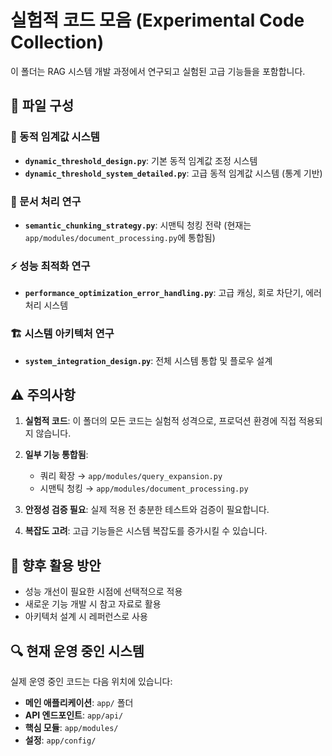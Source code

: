 # 실험적 코드 모음 (Experimental Code Collection)

이 폴더는 RAG 시스템 개발 과정에서 연구되고 실험된 고급 기능들을 포함합니다.

## 📁 파일 구성

### 🔬 동적 임계값 시스템
- **`dynamic_threshold_design.py`**: 기본 동적 임계값 조정 시스템
- **`dynamic_threshold_system_detailed.py`**: 고급 동적 임계값 시스템 (통계 기반)

### 📄 문서 처리 연구
- **`semantic_chunking_strategy.py`**: 시맨틱 청킹 전략 (현재는 `app/modules/document_processing.py`에 통합됨)

### ⚡ 성능 최적화 연구
- **`performance_optimization_error_handling.py`**: 고급 캐싱, 회로 차단기, 에러 처리 시스템

### 🏗️ 시스템 아키텍처 연구
- **`system_integration_design.py`**: 전체 시스템 통합 및 플로우 설계

## ⚠️ 주의사항

1. **실험적 코드**: 이 폴더의 모든 코드는 실험적 성격으로, 프로덕션 환경에 직접 적용되지 않습니다.

2. **일부 기능 통합됨**: 
   - 쿼리 확장 → `app/modules/query_expansion.py`
   - 시맨틱 청킹 → `app/modules/document_processing.py`

3. **안정성 검증 필요**: 실제 적용 전 충분한 테스트와 검증이 필요합니다.

4. **복잡도 고려**: 고급 기능들은 시스템 복잡도를 증가시킬 수 있습니다.

## 🎯 향후 활용 방안

- 성능 개선이 필요한 시점에 선택적으로 적용
- 새로운 기능 개발 시 참고 자료로 활용
- 아키텍처 설계 시 레퍼런스로 사용

## 🔍 현재 운영 중인 시스템

실제 운영 중인 코드는 다음 위치에 있습니다:
- **메인 애플리케이션**: `app/` 폴더
- **API 엔드포인트**: `app/api/`
- **핵심 모듈**: `app/modules/`
- **설정**: `app/config/`